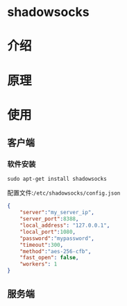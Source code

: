 # shadowsocks

# 介绍
# 原理
# 使用
## 客户端

### 软件安装

```
sudo apt-get install shadowsocks
```

配置文件:`/etc/shadowsocks/config.json`

```json
{
    "server":"my_server_ip",
    "server_port":8388,
    "local_address": "127.0.0.1",
    "local_port":1080,
    "password":"mypassword",
    "timeout":300,
    "method":"aes-256-cfb",
    "fast_open": false,
    "workers": 1
}
```

## 服务端